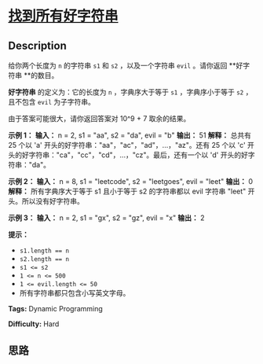 # [找到所有好字符串][title]

## Description

给你两个长度为 `n` 的字符串 `s1` 和 `s2` ，以及一个字符串 `evil` 。请你返回 **好字符串  **的数目。

**好字符串**  的定义为：它的长度为 `n` ，字典序大于等于 `s1` ，字典序小于等于 `s2` ，且不包含 `evil` 为子字符串。

由于答案可能很大，请你返回答案对 10^9 + 7 取余的结果。



**示例 1：**
            **输入：** n = 2, s1 = "aa", s2 = "da", evil = "b"    **输出：** 51     **解释：** 总共有 25 个以 'a' 开头的好字符串："aa"，"ac"，"ad"，...，"az"。还有 25 个以 'c' 开头的好字符串："ca"，"cc"，"cd"，...，"cz"。最后，还有一个以 'd' 开头的好字符串："da"。    

**示例 2：**
            **输入：** n = 8, s1 = "leetcode", s2 = "leetgoes", evil = "leet"    **输出：** 0     **解释：** 所有字典序大于等于 s1 且小于等于 s2 的字符串都以 evil 字符串 "leet" 开头。所以没有好字符串。    

**示例 3：**
            **输入：** n = 2, s1 = "gx", s2 = "gz", evil = "x"    **输出：** 2    



**提示：**

  * `s1.length == n`
  * `s2.length == n`
  * `s1 <= s2`
  * `1 <= n <= 500`
  * `1 <= evil.length <= 50`
  * 所有字符串都只包含小写英文字母。


**Tags:** Dynamic Programming

**Difficulty:** Hard

## 思路

[title]: https://leetcode-cn.com/problems/find-all-good-strings
